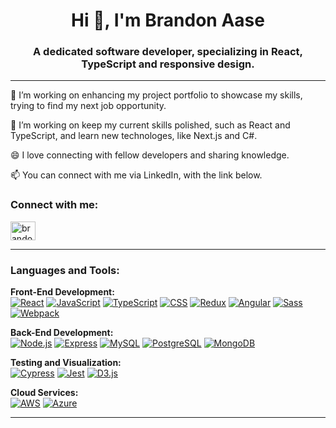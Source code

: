 <h1 align="center">Hi 👋, I'm Brandon Aase</h1>
<h3 align="center">A dedicated software developer, specializing in React, TypeScript and responsive design.</h3>

---

<p>🔭 I’m working on enhancing my project portfolio to showcase my skills, trying to find my next job opportunity.</p>
<p>🌱 I’m working on keep my current skills polished, such as React and TypeScript, and learn new technologes, like Next.js and C#.</p>
<p>😄 I love connecting with fellow developers and sharing knowledge.</p>
<p>📫 You can connect with me via LinkedIn, with the link below.</p>

<h3 align="left">Connect with me:</h3>
<p align="left">
    <a href="https://linkedin.com/in/brandontaase" target="blank">
        <img align="center" src="https://raw.githubusercontent.com/rahuldkjain/github-profile-readme-generator/master/src/images/icons/Social/linked-in-alt.svg" alt="brandontaase" height="30" width="40" />
    </a>
</p>

---

<h3 align="left">Languages and Tools:</h3>

<p align="left">
    <strong>Front-End Development:</strong><br>
    <a href="https://reactjs.org/" target="_blank" rel="noreferrer"><img src="https://img.shields.io/badge/-React-61DAFB?style=flat-square&logo=react&logoColor=black&height=40&width=120" alt="React" /></a>
    <a href="https://developer.mozilla.org/en-US/docs/Web/JavaScript" target="_blank" rel="noreferrer"><img src="https://img.shields.io/badge/-JavaScript-F7DF1E?style=flat-square&logo=javascript&logoColor=black&height=40&width=120" alt="JavaScript" /></a>
    <a href="https://www.typescriptlang.org/" target="_blank" rel="noreferrer"><img src="https://img.shields.io/badge/-TypeScript-007ACC?style=flat-square&logo=typescript&logoColor=white&height=40&width=120" alt="TypeScript" /></a>
    <a href="https://www.w3schools.com/css/" target="_blank" rel="noreferrer"><img src="https://img.shields.io/badge/-CSS-1572B6?style=flat-square&logo=css3&logoColor=white&height=40&width=120" alt="CSS" /></a>
    <a href="https://redux.js.org/" target="_blank" rel="noreferrer"><img src="https://img.shields.io/badge/-Redux-764ABC?style=flat-square&logo=redux&logoColor=white&height=40&width=120" alt="Redux" /></a>
    <a href="https://angular.io/" target="_blank" rel="noreferrer"><img src="https://img.shields.io/badge/-Angular-DD0031?style=flat-square&logo=angular&logoColor=white&height=40&width=120" alt="Angular" /></a>
    <a href="https://sass-lang.com/" target="_blank" rel="noreferrer"><img src="https://img.shields.io/badge/-Sass-CC6699?style=flat-square&logo=sass&logoColor=white&height=40&width=120" alt="Sass" /></a>
    <a href="https://webpack.js.org/" target="_blank" rel="noreferrer"><img src="https://img.shields.io/badge/-Webpack-8DD6F9?style=flat-square&logo=webpack&logoColor=black&height=40&width=120" alt="Webpack" /></a>
</p>

<p align="left">
    <strong>Back-End Development:</strong><br>
    <a href="https://nodejs.org/" target="_blank" rel="noreferrer"><img src="https://img.shields.io/badge/-Node.js-339933?style=flat-square&logo=node.js&logoColor=white&height=40&width=120" alt="Node.js" /></a>
    <a href="https://expressjs.com/" target="_blank" rel="noreferrer"><img src="https://img.shields.io/badge/-Express-000000?style=flat-square&logo=express&logoColor=white&height=40&width=120" alt="Express" /></a>
    <a href="https://www.mysql.com/" target="_blank" rel="noreferrer"><img src="https://img.shields.io/badge/-MySQL-4479A1?style=flat-square&logo=mysql&logoColor=white&height=40&width=120" alt="MySQL" /></a>
    <a href="https://www.postgresql.org/" target="_blank" rel="noreferrer"><img src="https://img.shields.io/badge/-PostgreSQL-4169E1?style=flat-square&logo=postgresql&logoColor=white&height=40&width=120" alt="PostgreSQL" /></a>
      <a href="https://www.mongodb.com/" target="_blank" rel="noreferrer"><img src="https://img.shields.io/badge/-MongoDB-47A248?style=flat-square&logo=mongodb&logoColor=white&height=40&width=120" alt="MongoDB" /></a>
</p>

<p align="left">
    <strong>Testing and Visualization:</strong><br>
    <a href="https://www.cypress.io/" target="_blank" rel="noreferrer"><img src="https://img.shields.io/badge/-Cypress-17202C?style=flat-square&logo=cypress&logoColor=white&height=40&width=120" alt="Cypress" /></a>
    <a href="https://jestjs.io/" target="_blank" rel="noreferrer"><img src="https://img.shields.io/badge/-Jest-C21325?style=flat-square&logo=jest&logoColor=white&height=40&width=120" alt="Jest" /></a>
    <a href="https://d3js.org/" target="_blank" rel="noreferrer"><img src="https://img.shields.io/badge/-D3.js-F9A825?style=flat-square&logo=d3dotjs&logoColor=white&height=40&width=120" alt="D3.js" /></a>
</p>

<p align="left">
    <strong>Cloud Services:</strong><br>
    <a href="https://aws.amazon.com/" target="_blank" rel="noreferrer"><img src="https://img.shields.io/badge/-AWS-232F3E?style=flat-square&logo=amazonaws&logoColor=white&height=40&width=120" alt="AWS" /></a>
    <a href="https://azure.microsoft.com/en-in/" target="_blank" rel="noreferrer"><img src="https://img.shields.io/badge/-Azure-007FFF?style=flat-square&logo=microsoftazure&logoColor=white&height=40&width=120" alt="Azure" /></a>
</p>

---

